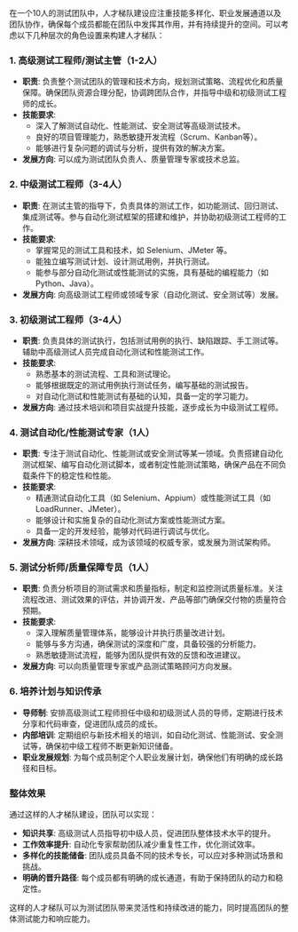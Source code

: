 在一个10人的测试团队中，人才梯队建设应注重技能多样化、职业发展通道以及团队协作，确保每个成员都能在团队中发挥其作用，并有持续提升的空间。可以考虑以下几种层次的角色设置来构建人才梯队：

### 1. **高级测试工程师/测试主管（1-2人）**
   - **职责**: 负责整个测试团队的管理和技术方向，规划测试策略、流程优化和质量保障。确保团队资源合理分配，协调跨团队合作，并指导中级和初级测试工程师的成长。
   - **技能要求**: 
     - 深入了解测试自动化、性能测试、安全测试等高级测试技术。
     - 良好的项目管理能力，熟悉敏捷开发流程（Scrum、Kanban等）。
     - 能够进行复杂问题的调试与分析，提供有效的解决方案。
   - **发展方向**: 可以成为测试团队负责人、质量管理专家或技术总监。

### 2. **中级测试工程师（3-4人）**
   - **职责**: 在测试主管的指导下，负责具体的测试工作，如功能测试、回归测试、集成测试等。参与自动化测试框架的搭建和维护，并协助初级测试工程师的工作。
   - **技能要求**: 
     - 掌握常见的测试工具和技术，如 Selenium、JMeter 等。
     - 能独立编写测试计划、设计测试用例，并执行测试。
     - 能参与部分自动化测试或性能测试的实施，具有基础的编程能力（如 Python、Java）。
   - **发展方向**: 向高级测试工程师或领域专家（自动化测试、安全测试等）发展。

### 3. **初级测试工程师（3-4人）**
   - **职责**: 负责具体的测试执行，包括测试用例的执行、缺陷跟踪、手工测试等。辅助中高级测试人员完成自动化测试和性能测试工作。
   - **技能要求**: 
     - 熟悉基本的测试流程、工具和测试理论。
     - 能够根据既定的测试用例执行测试任务，编写基础的测试报告。
     - 对自动化测试和性能测试有基础的认知，具备一定的学习能力。
   - **发展方向**: 通过技术培训和项目实战提升技能，逐步成长为中级测试工程师。

### 4. **测试自动化/性能测试专家（1人）**
   - **职责**: 专注于测试自动化、性能测试或安全测试等某一领域。负责搭建自动化测试框架、编写自动化测试脚本，或者制定性能测试策略，确保产品在不同负载条件下的稳定性和性能。
   - **技能要求**: 
     - 精通测试自动化工具（如 Selenium、Appium）或性能测试工具（如 LoadRunner、JMeter）。
     - 能够设计和实施复杂的自动化测试方案或性能测试方案。
     - 具备一定的开发经验，能够对代码进行调试与优化。
   - **发展方向**: 深耕技术领域，成为该领域的权威专家，或发展为测试架构师。

### 5. **测试分析师/质量保障专员（1人）**
   - **职责**: 负责分析项目的测试需求和质量指标，制定和监控测试质量标准。关注流程改进、测试效果的评估，并协调开发、产品等部门确保交付物的质量符合预期。
   - **技能要求**: 
     - 深入理解质量管理体系，能够设计并执行质量改进计划。
     - 能够与多方沟通，确保测试的深度和广度，具备较强的分析能力。
     - 熟悉敏捷测试流程，能够为团队提供有效的反馈和改进建议。
   - **发展方向**: 可以向质量管理专家或产品测试策略顾问方向发展。

### 6. **培养计划与知识传承**
   - **导师制**: 安排高级测试工程师担任中级和初级测试人员的导师，定期进行技术分享和代码审查，促进团队成员的成长。
   - **内部培训**: 定期组织与新技术相关的培训，如自动化测试、性能测试、安全测试等，确保初中级工程师不断更新知识储备。
   - **职业发展规划**: 为每个成员制定个人职业发展计划，确保他们有明确的成长路径和目标。

### 整体效果
通过这样的人才梯队建设，团队可以实现：
- **知识共享**: 高级测试人员指导初中级人员，促进团队整体技术水平的提升。
- **工作效率提升**: 自动化专家帮助团队减少重复性工作，优化测试效率。
- **多样化的技能储备**: 团队成员具备不同的技术专长，可以应对多种测试场景和挑战。
- **明确的晋升路径**: 每个成员都有明确的成长通道，有助于保持团队的动力和稳定性。

这样的人才梯队可以为测试团队带来灵活性和持续改进的能力，同时提高团队的整体测试能力和响应能力。
